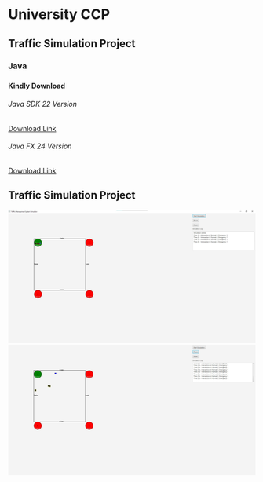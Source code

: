 # University CCP

<h2>Traffic Simulation Project</h2>
<h3>Java<h3>

<h4>Kindly Download</h4>

<h6>Java SDK 22 Version</h6>
<a href="https://www.oracle.com/java/technologies/javase/jdk22-archive-downloads.html"> Download Link</a>

<h6>Java FX 24 Version</h6>
<a href="https://gluonhq.com/products/javafx/"> Download Link</a>

<h2>Traffic Simulation Project</h2>
<img src="./uploads/1.jpg">
<img src="./uploads/2.jpg">

